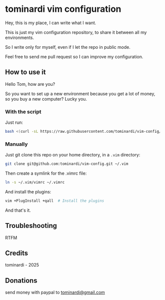 # tominardi vim configuration

Hey, this is my place, I can write what I want.

This is just my vim configuration repository, to share it between all my environments.

So I write only for myself, even if I let the repo in public mode.

Feel free to send me pull request so I can improve my configuration.

## How to use it

Hello Tom, how are you?

So you want to set up a new environment because you get a lot of money, so you buy a new computer? Lucky you.

### With the script

Just run:

```bash
bash <(curl -sL https://raw.githubusercontent.com/tominardi/vim-config/main/install.sh)
```

### Manually

Just git clone this repo on your home directory, in a `.vim` directory:

```bash
git clone git@github.com:tominardi/vim-config.git ~/.vim
```

Then create a symlink for the .vimrc file:

```bash
ln -s ~/.vim/vimrc ~/.vimrc
```

And install the plugins:

```bash
vim +PlugInstall +qall  # Install the plugins
```

And that's it.

## Troubleshooting

RTFM

## Credits

tominardi - 2025

## Donations

send money with paypal to <tominardi@gmail.com>
